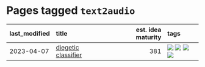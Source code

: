 # Pages tagged `text2audio`

|last_modified|title|est. idea maturity|tags
|:---|:---|---:|:---|
|2023-04-07|[diegetic classifier](../diegetic-classifier.md)|381|[![](https://img.shields.io/badge/tag-audio-4ed36d)](../tags/audio.md) [![](https://img.shields.io/badge/tag-classification-e127da)](../tags/classification.md) [![](https://img.shields.io/badge/tag-experimental-e839f4)](../tags/experimental.md) [![](https://img.shields.io/badge/tag-text2audio-c9145c)](../tags/text2audio.md)|